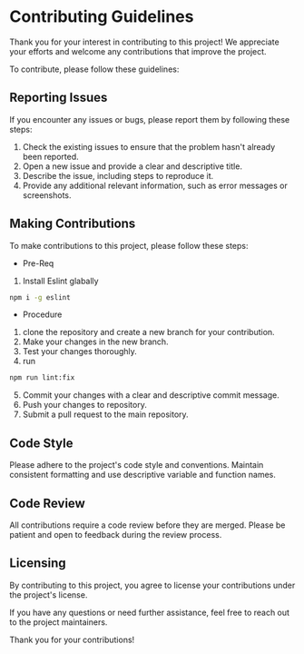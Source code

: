 # Contributing Guidelines

Thank you for your interest in contributing to this project! We appreciate your efforts and welcome any contributions that improve the project.

To contribute, please follow these guidelines:

## Reporting Issues

If you encounter any issues or bugs, please report them by following these steps:

1. Check the existing issues to ensure that the problem hasn't already been reported.
2. Open a new issue and provide a clear and descriptive title.
3. Describe the issue, including steps to reproduce it.
4. Provide any additional relevant information, such as error messages or screenshots.

## Making Contributions

To make contributions to this project, please follow these steps:

- Pre-Req

1. Install Eslint glabally

```bash
npm i -g eslint
```

- Procedure

1. clone the repository and create a new branch for your contribution.
2. Make your changes in the new branch.
3. Test your changes thoroughly.
4. run

```bash
npm run lint:fix
```

5. Commit your changes with a clear and descriptive commit message.
6. Push your changes to repository.
7. Submit a pull request to the main repository.

## Code Style

Please adhere to the project's code style and conventions. Maintain consistent formatting and use descriptive variable and function names.

## Code Review

All contributions require a code review before they are merged. Please be patient and open to feedback during the review process.

## Licensing

By contributing to this project, you agree to license your contributions under the project's license.

If you have any questions or need further assistance, feel free to reach out to the project maintainers.

Thank you for your contributions!
